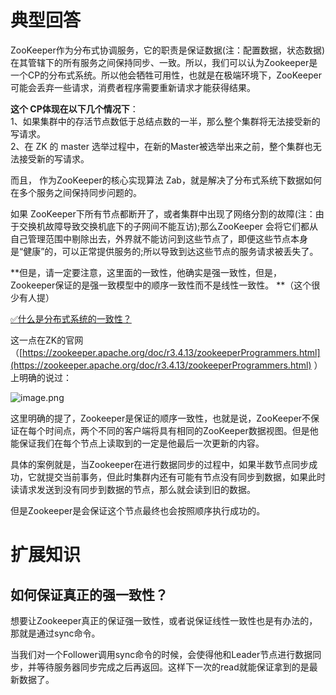 # 典型回答
ZooKeeper作为分布式协调服务，它的职责是保证数据(注：配置数据，状态数据)在其管辖下的所有服务之间保持同步、一致。所以，我们可以认为Zookeeper是一个CP的分布式系统。所以他会牺牲可用性，也就是在极端环境下，ZooKeeper可能会丢弃一些请求，消费者程序需要重新请求才能获得结果。

**这个 CP体现在以下几个情况下**：<br />1、如果集群中的存活节点数低于总结点数的一半，那么整个集群将无法接受新的写请求。<br />2、在 ZK 的 master 选举过程中，在新的Master被选举出来之前，整个集群也无法接受新的写请求。

而且， 作为ZooKeeper的核心实现算法 Zab，就是解决了分布式系统下数据如何在多个服务之间保持同步问题的。

如果 ZooKeeper下所有节点都断开了，或者集群中出现了网络分割的故障(注：由于交换机故障导致交换机底下的子网间不能互访);那么ZooKeeper 会将它们都从自己管理范围中剔除出去，外界就不能访问到这些节点了，即便这些节点本身是“健康”的，可以正常提供服务的;所以导致到达这些节点的服务请求被丢失了。

**但是，请一定要注意，这里面的一致性，他确实是强一致性，但是，Zookeeper保证的是强一致模型中的顺序一致性而不是线性一致性。 **（这个很少有人提）

[✅什么是分布式系统的一致性？](https://www.yuque.com/hollis666/fo22bm/ywhzkoqti2n6zh6g?view=doc_embed)

这一点在ZK的官网（[https://zookeeper.apache.org/doc/r3.4.13/zookeeperProgrammers.html](https://zookeeper.apache.org/doc/r3.4.13/zookeeperProgrammers.html) ）上明确的说过：

![image.png](https://cdn.nlark.com/yuque/0/2023/png/5378072/1694089212043-6981241f-c56f-438a-9f55-daf4e61f52c1.png#averageHue=%23e7e8ed&clientId=ud7ad5948-c1f2-4&from=paste&height=575&id=uca2cb072&originHeight=575&originWidth=2354&originalType=binary&ratio=2&rotation=0&showTitle=false&size=956456&status=done&style=none&taskId=u6f8ca749-a54c-4195-8827-103994425eb&title=&width=2354)

这里明确的提了，Zookeeper是保证的顺序一致性，也就是说，ZooKeeper不保证在每个时间点，两个不同的客户端将具有相同的ZooKeeper数据视图。但是他能保证我们在每个节点上读取到的一定是他最后一次更新的内容。

具体的案例就是，当Zookeeper在进行数据同步的过程中，如果半数节点同步成功，它就提交当前事务，但此时集群内还有可能有节点没有同步到数据，如果此时读请求发送到没有同步到数据的节点，那么就会读到旧的数据。

但是Zookeeper是会保证这个节点最终也会按照顺序执行成功的。

# 扩展知识

## 如何保证真正的强一致性？

想要让Zookeeper真正的保证强一致性，或者说保证线性一致性也是有办法的，那就是通过sync命令。

当我们对一个Follower调用sync命令的时候，会使得他和Leader节点进行数据同步，并等待服务器同步完成之后再返回。这样下一次的read就能保证拿到的是最新数据了。
